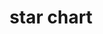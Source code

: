 ---
title: "star chart"
hashtag: "star-chart"
layout: hashtag
related:
  - map
tags:
  - astronomy
  - sky
---